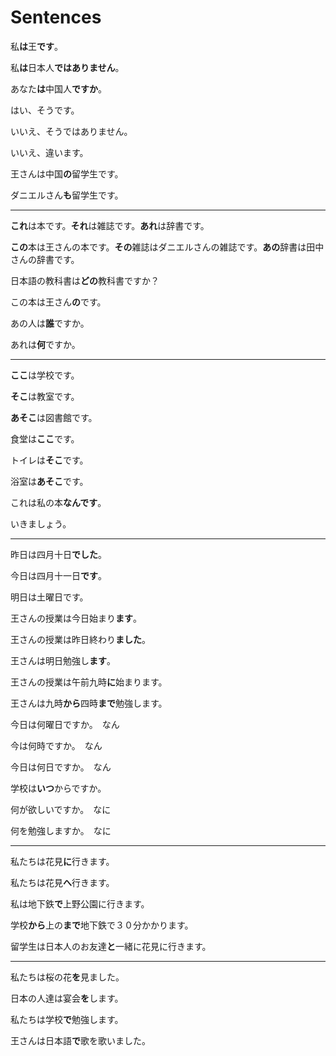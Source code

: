# Sentences

私**は**王**です**。

私**は**日本人**ではありません**。

あなた**は**中国人**ですか**。

はい、そうです。

いいえ、そうではありません。

いいえ、違います。

王さんは中国**の**留学生です。

ダニエルさん**も**留学生です。

---

**これ**は本です。**それ**は雑誌です。**あれ**は辞書です。

**この**本は王さんの本です。**その**雑誌はダニエルさんの雑誌です。**あの**辞書は田中さんの辞書です。

日本語の教科書は**どの**教科書ですか？

この本は王さん**の**です。

あの人は**誰**ですか。

あれは**何**ですか。

---

**ここ**は学校です。

**そこ**は教室です。

**あそこ**は図書館です。

食堂は**ここ**です。

トイレは**そこ**です。

浴室は**あそこ**です。

これは私の本**なんです**。

いきましょう。

---

昨日は四月十日**でした**。

今日は四月十一日**です**。

明日は土曜日です。

王さんの授業は今日始まり**ます**。

王さんの授業は昨日終わり**ました**。

王さんは明日勉強し**ます**。

王さんの授業は午前九時**に**始まります。

王さんは九時**から**四時**まで**勉強します。

今日は何曜日ですか。　なん

今は何時ですか。　なん

今日は何日ですか。　なん

学校は**いつ**からですか。

何が欲しいですか。　なに

何を勉強しますか。　なに

---

私たちは花見**に**行きます。

私たちは花見**へ**行きます。

私は地下鉄**で**上野公園に行きます。

学校**から**上の**まで**地下鉄で３０分かかります。

留学生は日本人のお友達**と**一緒に花見に行きます。

---

私たちは桜の花**を**見ました。

日本の人達は宴会**を**します。

私たちは学校**で**勉強します。

王さんは日本語**で**歌を歌いました。
